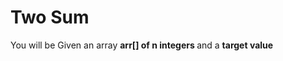 <h1> Two Sum </h1>
<p>
  You will be Given an array <b>arr[] of n integers </b> and a <b>target value</b>
</p>

